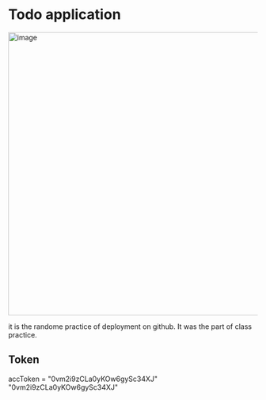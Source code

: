 # Todo application 

<img width="573" alt="image" src="https://user-images.githubusercontent.com/97578587/218277980-16ef5422-2196-4250-bfa9-993144490b43.png">

it is the randome practice of deployment on github. It was the part of class practice. 


## Token 
accToken = "0vm2i9zCLa0yKOw6gySc34XJ"   
"0vm2i9zCLa0yKOw6gySc34XJ"



